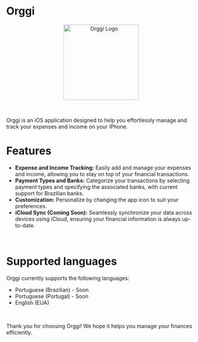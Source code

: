 # Orggi

<p align="center">
  <img src="https://github.com/AugustoBSimionato/Orggi/assets/72254418/48fb9522-9d1d-4f82-9a66-b672fbd4bec4" alt="Orggi Logo" width="200">
</p>

<br>

Orggi is an iOS application designed to help you effortlessly manage and track your expenses and income on your iPhone.
<br>

# Features

* **Expense and Income Tracking:** Easily add and manage your expenses and income, allowing you to stay on top of your financial transactions.
* **Payment Types and Banks:** Categorize your transactions by selecting payment types and specifying the associated banks, with current support for Brazilian banks.
* **Customization:** Personalize by changing the app icon to suit your preferences.
* **iCloud Sync (Coming Soon):** Seamlessly synchronize your data across devices using iCloud, ensuring your financial information is always up-to-date.

<br>

# Supported languages
Orggi currently supports the following languages:

* Portuguese (Brazilian) - Soon
* Portuguese (Portugal) - Soon
* English (EUA)

<br>

Thank you for choosing Orggi! We hope it helps you manage your finances efficiently.
